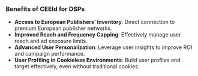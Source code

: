 ### **Benefits of CEEId for DSPs**

- **Access to European Publishers’ Inventory**: Direct connection to premium European publisher networks.  
- **Improved Reach and Frequency Capping**: Effectively manage user reach and ad exposure limits.  
- **Advanced User Personalization**: Leverage user insights to improve ROI and campaign performance.  
- **User Profiling in Cookieless Environments**: Build user profiles and target effectively, even without traditional cookies.  


